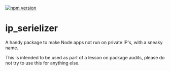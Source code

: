 [![npm version](https://badge.fury.io/js/ip_serielizer.svg)](https://badge.fury.io/js/ip_serielizer)

# ip_serielizer
A handy package to make Node apps not run on private IP's, with a sneaky name.

This is intended to be used as part of a lesson on package audits, please do 
not try to use this for anything else.
